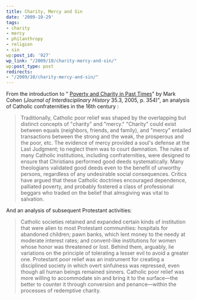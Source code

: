 ```yaml
---
title: Charity, Mercy and Sin
date: '2009-10-29'
tags:
- charity
- mercy
- philanthropy
- religion
- sin
wp:post_id: '927'
wp_link: "/2009/10/charity-mercy-and-sin/"
wp:post_type: post
redirects:
- "/2009/10/charity-mercy-and-sin/"
---
```


From the introduction to " [Poverty and Charity in Past Times](http://muse.jhu.edu/journals/journal_of_interdisciplinary_history/v035/35.3cohen01.html)" by Mark Cohen (_Journal of Interdisciplinary History_ 35.3, 2005, p. 354)", an analysis of Catholic confraternities in the 16th century :

> Traditionally, Catholic poor relief was shaped by the overlapping but distinct concepts of "charity" and "mercy." "Charity" could exist between equals (neighbors, friends, and family), and "mercy" entailed transactions between the strong and the weak, the prosperous and the poor, etc. The evidence of mercy provided a soul's defense at the Last Judgment; to neglect them was to court damnation. The rules of many Catholic institutions, including confraternities, were designed to ensure that Christians performed good deeds systematically. Many theologians validated good deeds even to the benefit of unworthy persons, regardless of any undesirable social consequences. Critics have argued that these Catholic doctrines encouraged dependence, palliated poverty, and probably fostered a class of professional beggars who traded on the belief that almsgiving was vital to salvation.

And an analysis of subsequent Protestant activities:

> Catholic societies retained and expanded certain kinds of institution that were alien to most Protestant communities: hospitals for abandoned children; pawn banks, which lent money to the needy at moderate interest rates; and convent-like institutions for women whose honor was threatened or lost. Behind them, arguably, lie variations on the principle of tolerating a lesser evil to avoid a greater one. Protestant poor relief was an instrument for creating a disciplined society in which overt sinfulness was repressed, even though all human beings remained sinners. Catholic poor relief was more willing to accommodate sin and bring it to the surface—the better to counter it through conversion and penance—within the processes of redemptive charity.
